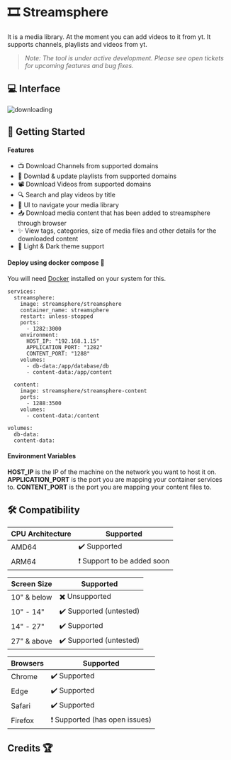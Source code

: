 # :film_strip: Streamsphere

It is a media library. At the moment you can add videos to it from yt. It supports channels, playlists and videos from yt.
> *Note: The tool is under active development. Please see open tickets for upcoming features and bug fixes.* 

## :computer: Interface
![downloading](https://github.com/user-attachments/assets/8c9654aa-6231-4bde-b144-c79d9b233592)

## :rocket: Getting Started

#### Features
- 📺 Download Channels from supported domains
- 📼 Downlad & update playlists from supported domains
- 📽️ Download Videos from supported domains
- 🔍 Search and play videos by title
- 👾 UI to navigate your media library
- 📥 Download media content that has been added to streamsphere through browser
- ✨ View tags, categories, size of media files and other details for the downloaded content
- 🎴 Light & Dark theme support

#### Deploy using docker compose 🐳
You will need [Docker](https://docs.docker.com/get-docker/) installed on your system for this.

```
services:
  streamsphere:
    image: streamsphere/streamsphere
    container_name: streamsphere
    restart: unless-stopped
    ports:
      - 1282:3000
    environment:
      HOST_IP: "192.168.1.15"
      APPLICATION_PORT: "1282"
      CONTENT_PORT: "1288"
    volumes:
      - db-data:/app/database/db
      - content-data:/app/content

  content:
    image: streamsphere/streamsphere-content
    ports:
      - 1288:3500
    volumes:
      - content-data:/content

volumes:
  db-data:
  content-data:
```

#### Environment Variables

**HOST_IP** is the IP of the machine on the network you want to host it on.
**APPLICATION_PORT** is the port you are mapping your container services to.
**CONTENT_PORT** is the port you are mapping your content files to.

## :hammer_and_wrench: Compatibility
| CPU Architecture  | Supported |
| ------------- | ------------- |
| AMD64 | ✔️ Supported |
| ARM64 | ❗ Support to be added soon |

| Screen Size | Supported |
| ------------- | ------------- |
| 10" & below | ✖️ Unsupported |
| 10" - 14" | ✔️ Supported (untested) |
| 14" - 27" | ✔️ Supported |
| 27" & above | ✔️ Supported (untested) |

| Browsers | Supported |
| ------------- | ------------- |
| Chrome | ✔️ Supported |
| Edge | ✔️ Supported |
| Safari | ✔️ Supported |
| Firefox | ❗ Supported (has open issues) |

## Credits 🏆
